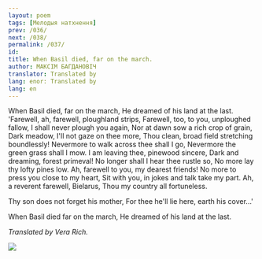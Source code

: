 ```yaml
---
layout: poem
tags: [Мелодыя натхнення]
prev: /036/
next: /038/
permalink: /037/
id: 
title: When Basil died, far on the march. 
author: МАКСІМ БАГДАНОВІЧ
translator: Translated by 
lang: enor: Translated by 
lang: en
---
```



 
When Basil died, far on the march, He dreamed of his land at the last. 'Farewell, ah, farewell, ploughland strips, Farewell, too, to you, unploughed fallow, I shall never plough you again, Nor at dawn sow a rich crop of grain, Dark meadow, I'll not gaze on thee more, Thou clean, broad field stretching boundlessly! Nevermore to walk across thee shall I go, Nevermore the green grass shall I mow. I am leaving thee, pinewood sincere, Dark and dreaming, forest primeval! No longer shall I hear thee rustle so, No more lay thy lofty pines low. Ah, farewell to you, my dearest friends! No more to press you close to my heart, Sit with you, in jokes and talk take my part. Ah, a reverent farewell, Bielarus, Thou my country all fortuneless.

Thy son does not forget his mother, For thee he'll lie here, earth his cover...'

When Basil died far on the march, He dreamed of his land at the last.

_Translated by Vera Rich._

![](2022-%D0%9C%D1%96%D0%BD%D1%81%D0%BA-%D0%BB%D1%83%D1%87%D0%BD%D0%B0%D1%81%D1%86%D1%8C-%D0%BC%D1%96%D0%BA%D0%BE%D0%BB%D0%B0-%D0%BC%D1%8F%D1%82%D0%BB%D1%96%D1%86%D0%BA%D1%96_html_4d6249849f83e7c0.jpg)

  
  
